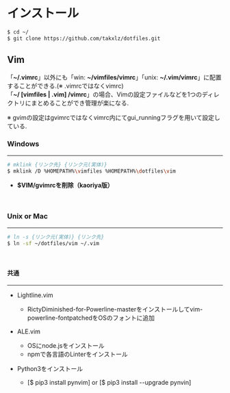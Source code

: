 # インストール
```sh
$ cd ~/
$ git clone https://github.com/takxlz/dotfiles.git
```

## Vim
「**\~/.vimrc**」以外にも「win: **\~/vimfiles/vimrc**」「unix: **\~/.vim/vimrc**」に配置することができる.(※ .vimrcではなくvimrc)  
「**\~/ [vimfiles | .vim] /vimrc**」の場合、Vimの設定ファイルなどを1つのディレクトリにまとめることができ管理が楽になる.

※ gvimの設定はgvimrcではなくvimrc内にてgui_runningフラグを用いて設定している.


### Windows
***
```sh
# mklink {リンク先} {リンク元(実体)}
$ mklink /D %HOMEPATH%\vimfiles %HOMEPATH%\dotfiles\vim
```
- **$VIM/gvimrcを削除（kaoriya版）**
<br />


### Unix or Mac
***
```sh
# ln -s {リンク元(実体)} {リンク先}
$ ln -sf ~/dotfiles/vim ~/.vim
```
<br />


#### 共通
***
- Lightline.vim
    - RictyDiminished-for-Powerline-masterをインストールしてvim-powerline-fontpatchedをOSのフォントに追加

- ALE.vim
    - OSにnode.jsをインストール
    - npmで各言語のLinterをインストール

- Python3をインストール
    - [$ pip3 install pynvim] or [$ pip3 install --upgrade pynvin]
